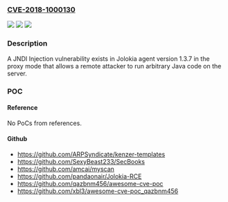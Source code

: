 ### [CVE-2018-1000130](https://cve.mitre.org/cgi-bin/cvename.cgi?name=CVE-2018-1000130)
![](https://img.shields.io/static/v1?label=Product&message=n%2Fa&color=blue)
![](https://img.shields.io/static/v1?label=Version&message=n%2Fa&color=blue)
![](https://img.shields.io/static/v1?label=Vulnerability&message=n%2Fa&color=brighgreen)

### Description

A JNDI Injection vulnerability exists in Jolokia agent version 1.3.7 in the proxy mode that allows a remote attacker to run arbitrary Java code on the server.

### POC

#### Reference
No PoCs from references.

#### Github
- https://github.com/ARPSyndicate/kenzer-templates
- https://github.com/SexyBeast233/SecBooks
- https://github.com/amcai/myscan
- https://github.com/pandaonair/Jolokia-RCE
- https://github.com/qazbnm456/awesome-cve-poc
- https://github.com/xbl3/awesome-cve-poc_qazbnm456

